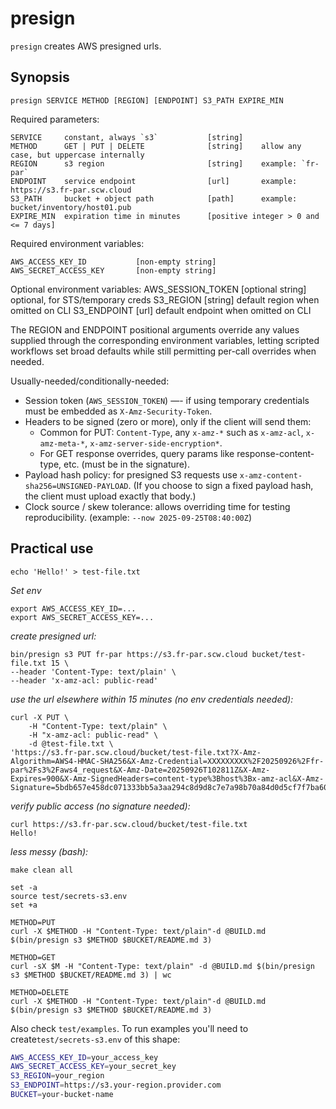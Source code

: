 # presign

`presign` creates AWS presigned urls.

## Synopsis
   
`presign SERVICE METHOD [REGION] [ENDPOINT] S3_PATH EXPIRE_MIN`

Required parameters:

    SERVICE     constant, always `s3`           [string]
    METHOD      GET | PUT | DELETE              [string]    allow any case, but uppercase internally
    REGION      s3 region                       [string]    example: `fr-par`
    ENDPOINT    service endpoint                [url]       example: https://s3.fr-par.scw.cloud
    S3_PATH     bucket + object path            [path]      example: bucket/inventory/host01.pub
    EXPIRE_MIN  expiration time in minutes      [positive integer > 0 and <= 7 days]

Required environment variables:

    AWS_ACCESS_KEY_ID           [non-empty string]
    AWS_SECRET_ACCESS_KEY       [non-empty string]

Optional environment variables:
    AWS_SESSION_TOKEN           [optional string]   optional, for STS/temporary creds
    S3_REGION                   [string]            default region when omitted on CLI
    S3_ENDPOINT                 [url]               default endpoint when omitted on CLI

The REGION and ENDPOINT positional arguments override any values supplied through the corresponding
environment variables, letting scripted workflows set broad defaults while still permitting per-call
overrides when needed.
      
Usually-needed/conditionally-needed:

*	Session token (`AWS_SESSION_TOKEN`) —- if using temporary credentials must be embedded as `X-Amz-Security-Token`.
*	Headers to be signed (zero or more), only if the client will send them:
    * Common for PUT: `Content-Type`, any `x-amz-*` such as `x-amz-acl`, `x-amz-meta-*`, `x-amz-server-side-encryption*`.
    * For GET response overrides, query params like response-content-type, etc. (must be in the signature).
*	Payload hash policy: for presigned S3 requests use `x-amz-content-sha256=UNSIGNED-PAYLOAD`. (If you choose to sign a fixed payload hash, the client must upload exactly that body.)
*	Clock source / skew tolerance: allows overriding time for testing reproducibility. (example: `--now 2025-09-25T08:40:00Z`)


## Practical use

    echo 'Hello!' > test-file.txt

*Set env*

    export AWS_ACCESS_KEY_ID=...
    export AWS_SECRET_ACCESS_KEY=...

*create presigned url:*

    bin/presign s3 PUT fr-par https://s3.fr-par.scw.cloud bucket/test-file.txt 15 \
    --header 'Content-Type: text/plain' \
    --header 'x-amz-acl: public-read'

*use the url elsewhere within 15 minutes (no env credentials needed):*

    curl -X PUT \
        -H "Content-Type: text/plain" \
        -H "x-amz-acl: public-read" \
        -d @test-file.txt \
    'https://s3.fr-par.scw.cloud/bucket/test-file.txt?X-Amz-Algorithm=AWS4-HMAC-SHA256&X-Amz-Credential=XXXXXXXXX%2F20250926%2Ffr-par%2Fs3%2Faws4_request&X-Amz-Date=20250926T102811Z&X-Amz-Expires=900&X-Amz-SignedHeaders=content-type%3Bhost%3Bx-amz-acl&X-Amz-Signature=5bdb657e458dc071333bb5a3aa294c8d9d8c7e7a98b70a84d0d5cf7f7ba604e8'

*verify public access (no signature needed):*

    curl https://s3.fr-par.scw.cloud/bucket/test-file.txt
    Hello!

*less messy (bash):*

    make clean all

    set -a
    source test/secrets-s3.env
    set +a

    METHOD=PUT 
    curl -X $METHOD -H "Content-Type: text/plain"-d @BUILD.md $(bin/presign s3 $METHOD $BUCKET/README.md 3)

    METHOD=GET
    curl -sX $M -H "Content-Type: text/plain" -d @BUILD.md $(bin/presign s3 $METHOD $BUCKET/README.md 3) | wc

    METHOD=DELETE
    curl -X $METHOD -H "Content-Type: text/plain"-d @BUILD.md $(bin/presign s3 $METHOD $BUCKET/README.md 3)






Also check `test/examples`. To run examples you'll need to create`test/secrets-s3.env` of this shape:

```bash
AWS_ACCESS_KEY_ID=your_access_key
AWS_SECRET_ACCESS_KEY=your_secret_key
S3_REGION=your_region
S3_ENDPOINT=https://s3.your-region.provider.com
BUCKET=your-bucket-name
```
